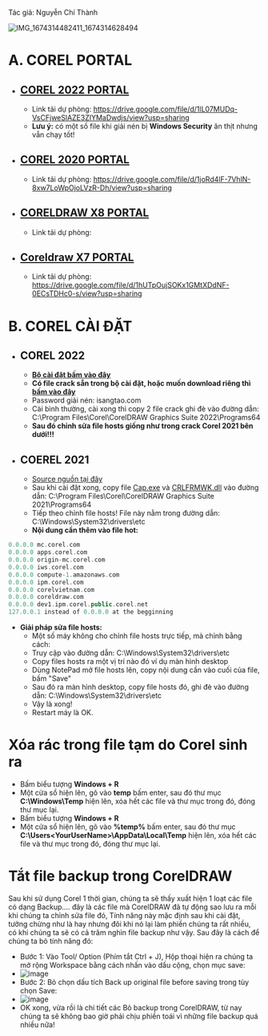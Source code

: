 Tác giả: Nguyễn Chí Thành

![IMG_1674314482411_1674314628494](https://user-images.githubusercontent.com/82578024/231749370-cff3f452-4349-46bd-80e4-dd85653ca27f.jpg)

# A. COREL PORTAL #

- ## [COREL 2022 PORTAL](https://bsthanh-my.sharepoint.com/:u:/g/personal/0914678254_bsthanh_onmicrosoft_com/EbP0DPWmyNNFrjcG4KeWUfUBlCsh6alaIYeJsAQl0C-c6A?e=7m0F1t) ##
    - Link tải dự phòng: https://drive.google.com/file/d/1lL07MUDq-VsCFjweSlAZE3ZIYMaDwdjs/view?usp=sharing
    - **Lưu ý:** có một số file khi giải nén bị **Windows Security** ăn thịt nhưng vẵn chạy tốt!
- ## [COREL 2020 PORTAL](https://bsthanh-my.sharepoint.com/:u:/g/personal/0914678254_bsthanh_onmicrosoft_com/EUaOVvipIXtCl7Nic5lubP0Bghas3dc8JGCbB--OPZWnbQ?e=Dt40DX) ##
    - Link tải dự phòng: https://drive.google.com/file/d/1joRd4lF-7VhlN-8xw7LoWpOjoLVzR-Dh/view?usp=sharing
- ## [CORELDRAW X8 PORTAL](https://bsthanh-my.sharepoint.com/:f:/g/personal/0914678254_bsthanh_onmicrosoft_com/ErNvzeQLotZCgZ94XJSZyq8BiJ-ROCp3PCOl0-J6oBBwlQ?e=BblUHj) ##
    - Link tải dự phòng: 
- ## [Coreldraw X7 PORTAL](https://bsthanh-my.sharepoint.com/:f:/g/personal/0914678254_bsthanh_onmicrosoft_com/Et-FRS5DeLVImkP9ogS2TyUB-mcEc2r2BGJAMuR2-LoVtQ?e=SfPdk5) ##
    - Link tải dự phòng: https://drive.google.com/file/d/1hUTpOujSOKx1GMtXDdNF-0ECsTDHc0-s/view?usp=sharing

# B. COREL CÀI ĐẶT #

- ## COREL 2022 ##
    - **[Bộ cài đặt bấm vào đây](https://bsthanh-my.sharepoint.com/:u:/g/personal/0914678254_bsthanh_onmicrosoft_com/EfYjdgK0Yd5PsjBF7pOVT2kBEiNSmz9c-K5igYsXuxFb_w?e=VcH6it)**
    - **Có file crack sẵn trong bộ cài đặt, hoặc muốn download riêng thì [bấm vào đây](https://bsthanh-my.sharepoint.com/:f:/g/personal/0914678254_bsthanh_onmicrosoft_com/Elkm8YSPCzJEp1guTR4_H40BLPhs-yp7ouj_kN7--8mRpA?e=EgfHcw)**
    - Password giải nén: isangtao.com 
    - Cài bình thường, cài xong thì copy 2 file crack ghi đè vào đường dẫn: C:\Program Files\Corel\CorelDRAW Graphics Suite 2022\Programs64
    - **Sau đó chỉnh sửa file hosts giống như trong crack Corel 2021 bên dưới!!!**

- ## COEREL 2021 ##
    - [Source nguồn tại đây](https://bsthanh-my.sharepoint.com/:f:/g/personal/0914678254_bsthanh_onmicrosoft_com/EnW6Ebw3LrtImRaPKpEGftUB1y-9MpszIL3BOcT7r9ty4Q?e=Ju89ET)
    - Sau khi cài đặt xong, copy file [Cap.exe](https://bsthanh-my.sharepoint.com/:f:/g/personal/0914678254_bsthanh_onmicrosoft_com/EhdvwQF59KRKj_wdSiogVTkBvaYgA2S7w2SCzY6QatYhcg?e=JinXkZ) và [CRLFRMWK.dll](https://bsthanh-my.sharepoint.com/:f:/g/personal/0914678254_bsthanh_onmicrosoft_com/EhdvwQF59KRKj_wdSiogVTkBvaYgA2S7w2SCzY6QatYhcg?e=JinXkZ) vào đường dẫn: C:\Program Files\Corel\CorelDRAW Graphics Suite 2021\Programs64
    - Tiếp theo chỉnh file hosts! File này nằm trong đường dẫn: C:\Windows\System32\drivers\etc
    - **Nội dung cần thêm vào file hot:**

```php
0.0.0.0 mc.corel.com
0.0.0.0 apps.corel.com
0.0.0.0 origin-mc.corel.com
0.0.0.0 iws.corel.com
0.0.0.0 compute-1.amazonaws.com  
0.0.0.0 ipm.corel.com
0.0.0.0 corelvietnam.com  
0.0.0.0 coreldraw.com
0.0.0.0 dev1.ipm.corel.public.corel.net 
127.0.0.1 instead of 0.0.0.0 at the begginning
```

- **Giải pháp sửa file hosts:**
    - Một số máy không cho chỉnh file hosts trực tiếp, mà chỉnh bằng cách:
    - Truy cập vào đường dẫn: C:\Windows\System32\drivers\etc
    - Copy files hosts ra một vị trí nào đó ví dụ màn hình desktop
    - Dùng NotePad mở file hosts lên, copy nội dung cần vào cuối của file, bấm "Save"
    - Sau đó ra màn hình desktop, copy file hosts đó, ghi đè vào đường dẫn: C:\Windows\System32\drivers\etc
    - Vậy là xong!
    - Restart máy là OK.

# Xóa rác trong file tạm do Corel sinh ra #
- Bấm biểu tượng **Windows + R**
- Một cửa sổ hiện lên, gõ vào **temp** bấm enter, sau đó thư mục **C:\Windows\Temp** hiện lên, xóa hết các file và thư mục trong đó, đóng thư mục lại.
- Bấm biểu tượng **Windows + R**
- Một cửa sổ hiện lên, gõ vào **%temp%** bấm enter, sau đó thư mục **C:\Users\<YourUserName>\AppData\Local\Temp** hiện lên, xóa hết các file và thư mục trong đó, đóng thư mục lại.

# Tắt file backup trong CorelDRAW #

Sau khi sử dụng Corel 1 thời gian, chúng ta sẽ thấy xuất hiện 1 loạt các file có dạng Backup…. đây là các file mà CorelDRAW đã tự động sao lưu ra mỗi khi chúng ta chỉnh sửa file đó, Tính năng này mặc định sau khi cài đặt, tưởng chừng như là hay nhưng đôi khi nó lại làm phiền chúng ta rất nhiều, có khi chúng ta sẽ có cả trăm nghìn file backup như vậy. Sau đây là cách để chúng ta bỏ tính năng đó:

- Bước 1: Vào Tool/ Option (Phím tắt Ctrl + J), Hộp thoại hiện ra chúng ta mở rộng Workspace bằng cách nhấn vào dấu cộng, chọn mục save:
- ![image](https://github.com/BsNgChiThanh/Kich-hoat-Corel/assets/82578024/20b1a7d7-1445-48b8-aa6b-40412440d188)
- Bước 2: Bỏ chọn dấu tích Back up original file before saving trong tùy chọn Save:
- ![image](https://github.com/BsNgChiThanh/Kich-hoat-Corel/assets/82578024/5500aa2e-7b9b-4b4a-9136-59d653e7dc43)
- OK xong, vừa rồi là chi tiết các Bỏ backup trong CorelDRAW, từ nay chúng ta sẽ không bao giờ phải chịu phiền toái vì những file backup quá nhiều nữa!
